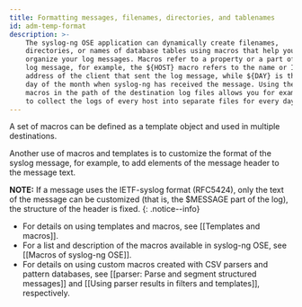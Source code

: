 ```yaml
---
title: Formatting messages, filenames, directories, and tablenames
id: adm-temp-format
description: >-
    The syslog-ng OSE application can dynamically create filenames,
    directories, or names of database tables using macros that help you
    organize your log messages. Macros refer to a property or a part of the
    log message, for example, the ${HOST} macro refers to the name or IP
    address of the client that sent the log message, while ${DAY} is the
    day of the month when syslog-ng has received the message. Using these
    macros in the path of the destination log files allows you for example,
    to collect the logs of every host into separate files for every day.
---
```


A set of macros can be defined as a template object and used in multiple
destinations.

Another use of macros and templates is to customize the format of the
syslog message, for example, to add elements of the message header to
the message text.

**NOTE:** If a message uses the IETF-syslog format (RFC5424), only the text
of the message can be customized (that is, the \$MESSAGE part of the
log), the structure of the header is fixed.
{: .notice--info}

- For details on using templates and macros, see
    [[Templates and macros]].
- For a list and description of the macros available in syslog-ng OSE,
    see [[Macros of syslog-ng OSE]].
- For details on using custom macros created with CSV parsers and
    pattern databases, see [[parser: Parse and segment structured messages]]
    and [[Using parser results in filters and templates]], respectively.

